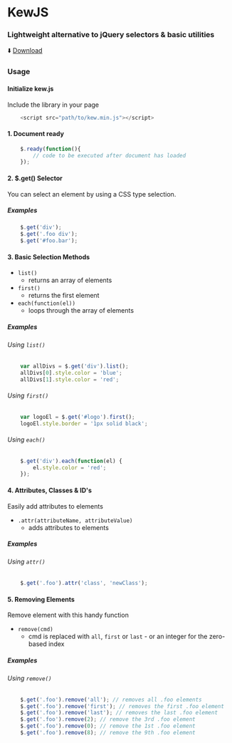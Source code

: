 # KewJS
### Lightweight alternative to jQuery selectors & basic utilities

:arrow_down: [Download](https://raw.githubusercontent.com/RodRitter/kewjs/master/dist/kew.min.js)

### Usage

#### Initialize kew.js

Include the library in your page
```javascript
    <script src="path/to/kew.min.js"></script>
```

#### 1. Document ready
```javascript
    $.ready(function(){
        // code to be executed after document has loaded
    });
```

#### 2. $.get() Selector
You can select an element by using a CSS type selection.

##### Examples
```javascript
    $.get('div');
    $.get('.foo div');
    $.get('#foo.bar');
```

#### 3. Basic Selection Methods

* `list()`
    - returns an array of elements
* `first()`
    - returns the first element
* `each(function(el))`
    - loops through the array of elements

##### Examples

###### Using `list()`
```javascript
    var allDivs = $.get('div').list();
    allDivs[0].style.color = 'blue';
    allDivs[1].style.color = 'red';
```

###### Using `first()`
```javascript  
    var logoEl = $.get('#logo').first();
    logoEl.style.border = '1px solid black';
```

###### Using `each()`
```javascript
    $.get('div').each(function(el) {
        el.style.color = 'red';
    });
```
#### 4. Attributes, Classes & ID's

Easily add attributes to elements
* `.attr(attributeName, attributeValue)`
    - adds attributes to elements

##### Examples

###### Using `attr()`
```javascript
    $.get('.foo').attr('class', 'newClass');
```

#### 5. Removing Elements
Remove element with this handy function
* `remove(cmd)`
    - cmd is replaced with `all`, `first` or `last` - or an integer for the zero-based index

##### Examples

###### Using `remove()`
```javascript
    $.get('.foo').remove('all'); // removes all .foo elements
    $.get('.foo').remove('first'); // removes the first .foo element
    $.get('.foo').remove('last'); // removes the last .foo element
    $.get('.foo').remove(2); // remove the 3rd .foo element
    $.get('.foo').remove(0); // remove the 1st .foo element
    $.get('.foo').remove(8); // remove the 9th .foo element
```
